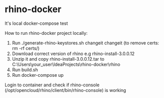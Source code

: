 # rhino-docker

It's local docker-compose test


How to run rhino-docker project locally:
1. Run ./generate-rhino-keystores.sh changeit changeit (to remove certs: rm -rf certs/)
2. Download correct version of rhino e.g rhino-install-3.0.0.12
3. Unzip it and copy rhino-install-3.0.0.12.tar to C:\Users\your_user\IdeaProjects\rhino-docker\rhino
4. Run build.sh
5. Run docker-compose up 

Login to container and check if rhino-console (/opt/opencloud/rhino/client/bin/rhino-console) is working
